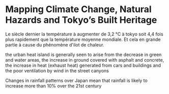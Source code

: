 # Mapping Climate Change, Natural Hazards and Tokyo’s Built Heritage
Le siècle dernier la température à augmenter de 3,2 °C à tokyo soit 4,4 fois plus rapidement que la température moyenne mondiale. Et cela en grande partie à cause du phénomène d'ilot de chaleur. 

the urban heat island is generally seen to arise from the decrease in green and water areas, the increase in ground covered with asphalt and concrete, the increase in heat (exhaust heat) generated from cars and buildings and the poor ventilation by wind in the street canyons

Changes in rainfall patterns over Japan mean that rainfall is likely to increase more than 10% over the 21st century